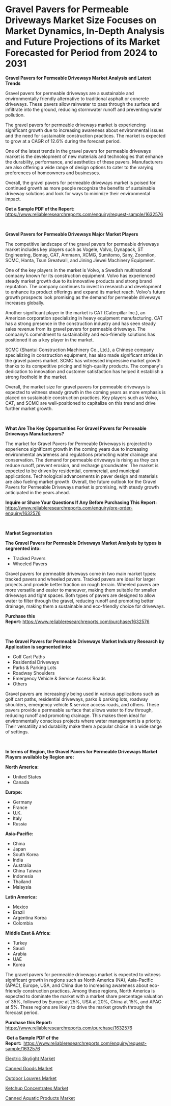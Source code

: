 <p><h1>Gravel Pavers for Permeable Driveways Market Size Focuses on Market Dynamics, In-Depth Analysis and Future Projections of its Market Forecasted for Period from 2024 to 2031</h1></p><p><strong>Gravel Pavers for Permeable Driveways Market Analysis and Latest Trends</strong></p>
<p><p>Gravel pavers for permeable driveways are a sustainable and environmentally friendly alternative to traditional asphalt or concrete driveways. These pavers allow rainwater to pass through the surface and infiltrate into the ground, reducing stormwater runoff and preventing water pollution. </p><p>The gravel pavers for permeable driveways market is experiencing significant growth due to increasing awareness about environmental issues and the need for sustainable construction practices. The market is expected to grow at a CAGR of 12.6% during the forecast period. </p><p>One of the latest trends in the gravel pavers for permeable driveways market is the development of new materials and technologies that enhance the durability, performance, and aesthetics of these pavers. Manufacturers are also offering a wide range of design options to cater to the varying preferences of homeowners and businesses.</p><p>Overall, the gravel pavers for permeable driveways market is poised for continued growth as more people recognize the benefits of sustainable driveway solutions and look for ways to minimize their environmental impact.</p></p>
<p><strong>Get a Sample PDF of the Report:&nbsp;</strong> <a href="https://www.reliableresearchreports.com/enquiry/request-sample/1632576">https://www.reliableresearchreports.com/enquiry/request-sample/1632576</a></p>
<p>&nbsp;</p>
<p><strong>Gravel Pavers for Permeable Driveways Major Market Players</strong></p>
<p><p>The competitive landscape of the gravel pavers for permeable driveways market includes key players such as Vogele, Volvo, Dynapack, ST Engineering, Bomag, CAT, Ammann, XCMG, Sumitomo, Sany, Zoomlion, SCMC, Hanta, Tsun Greatwall, and Jining Jiewei Machinery Equipment. </p><p>One of the key players in the market is Volvo, a Swedish multinational company known for its construction equipment. Volvo has experienced steady market growth due to its innovative products and strong brand reputation. The company continues to invest in research and development to enhance its product offerings and expand its market reach. Volvo's future growth prospects look promising as the demand for permeable driveways increases globally.</p><p>Another significant player in the market is CAT (Caterpillar Inc.), an American corporation specializing in heavy equipment manufacturing. CAT has a strong presence in the construction industry and has seen steady sales revenue from its gravel pavers for permeable driveways. The company's commitment to sustainability and eco-friendly solutions has positioned it as a key player in the market.</p><p>SCMC (Shantui Construction Machinery Co., Ltd.), a Chinese company specializing in construction equipment, has also made significant strides in the gravel pavers market. SCMC has witnessed impressive market growth thanks to its competitive pricing and high-quality products. The company's dedication to innovation and customer satisfaction has helped it establish a strong foothold in the market.</p><p>Overall, the market size for gravel pavers for permeable driveways is expected to witness steady growth in the coming years as more emphasis is placed on sustainable construction practices. Key players such as Volvo, CAT, and SCMC are well-positioned to capitalize on this trend and drive further market growth.</p></p>
<p>&nbsp;</p>
<p><strong>What Are The Key Opportunities For Gravel Pavers for Permeable Driveways Manufacturers?</strong></p>
<p><p>The market for Gravel Pavers for Permeable Driveways is projected to experience significant growth in the coming years due to increasing environmental awareness and regulations promoting water drainage and conservation. The demand for permeable driveways is rising as they can reduce runoff, prevent erosion, and recharge groundwater. The market is expected to be driven by residential, commercial, and municipal applications. Technological advancements in paver design and materials are also fueling market growth. Overall, the future outlook for the Gravel Pavers for Permeable Driveways market is promising, with steady growth anticipated in the years ahead.</p></p>
<p><strong>Inquire or Share Your Questions If Any Before Purchasing This Report:</strong> <a href="https://www.reliableresearchreports.com/enquiry/pre-order-enquiry/1632576">https://www.reliableresearchreports.com/enquiry/pre-order-enquiry/1632576</a></p>
<p>&nbsp;</p>
<p><strong>Market Segmentation</strong></p>
<p><strong>The Gravel Pavers for Permeable Driveways Market Analysis by types is segmented into:</strong></p>
<p><ul><li>Tracked Pavers</li><li>Wheeled Pavers</li></ul></p>
<p><p>Gravel pavers for permeable driveways come in two main market types: tracked pavers and wheeled pavers. Tracked pavers are ideal for larger projects and provide better traction on rough terrain. Wheeled pavers are more versatile and easier to maneuver, making them suitable for smaller driveways and tight spaces. Both types of pavers are designed to allow water to filter through the gravel, reducing runoff and promoting better drainage, making them a sustainable and eco-friendly choice for driveways.</p></p>
<p><strong>Purchase this Report:&nbsp;</strong><a href="https://www.reliableresearchreports.com/purchase/1632576">https://www.reliableresearchreports.com/purchase/1632576</a></p>
<p>&nbsp;</p>
<p><strong>The Gravel Pavers for Permeable Driveways Market Industry Research by Application is segmented into:</strong></p>
<p><ul><li>Golf Cart Paths</li><li>Residential Driveways</li><li>Parks & Parking Lots</li><li>Roadway Shoulders</li><li>Emergency Vehicle & Service Access Roads</li><li>Others</li></ul></p>
<p><p>Gravel pavers are increasingly being used in various applications such as golf cart paths, residential driveways, parks & parking lots, roadway shoulders, emergency vehicle & service access roads, and others. These pavers provide a permeable surface that allows water to flow through, reducing runoff and promoting drainage. This makes them ideal for environmentally conscious projects where water management is a priority. Their versatility and durability make them a popular choice in a wide range of settings.</p></p>
<p>&nbsp;</p>
<p><strong>In terms of Region, the Gravel Pavers for Permeable Driveways Market Players available by Region are:</strong></p>
<p>
    <p> <strong> North America: </strong>
        <ul>
            <li>United States</li>
            <li>Canada</li>
        </ul>
        </p> 
    <p> <strong> Europe: </strong>
        <ul>
            <li>Germany</li>
            <li>France</li>
            <li>U.K.</li>
            <li>Italy</li>
            <li>Russia</li>
        </ul>
        </p> 
    <p> <strong> Asia-Pacific: </strong>
        <ul>
            <li>China</li>
            <li>Japan</li>
            <li>South Korea</li>
            <li>India</li>
            <li>Australia</li>
            <li>China Taiwan</li>
            <li>Indonesia</li>
            <li>Thailand</li>
            <li>Malaysia</li>
        </ul>
        </p> 
    <p> <strong> Latin America: </strong>
        <ul>
            <li>Mexico</li>
            <li>Brazil</li>
            <li>Argentina Korea</li>
            <li>Colombia</li>
        </ul>
        </p> 
    <p> <strong> Middle East & Africa: </strong>
        <ul>
            <li>Turkey</li>
            <li>Saudi</li>
            <li>Arabia</li>
            <li>UAE</li>
            <li>Korea</li>
        </ul>
    </p>
    </p>
<p><p>The gravel pavers for permeable driveways market is expected to witness significant growth in regions such as North America (NA), Asia-Pacific (APAC), Europe, USA, and China due to increasing awareness about eco-friendly construction practices. Among these regions, North America is expected to dominate the market with a market share percentage valuation of 35%, followed by Europe at 25%, USA at 20%, China at 15%, and APAC at 5%. These regions are likely to drive the market growth through the forecast period.</p></p>
<p><strong>Purchase this Report: </strong><a href="https://www.reliableresearchreports.com/purchase/1632576">https://www.reliableresearchreports.com/purchase/1632576</a></p>
<p>&nbsp;<strong>Get a Sample PDF of the Report:&nbsp;&nbsp;</strong><a href="https://www.reliableresearchreports.com/enquiry/request-sample/1632576">https://www.reliableresearchreports.com/enquiry/request-sample/1632576</a></p>
<p><strong></strong></p>
<p><p><a href="https://view.publitas.com/reportprime-1/electric-skylight-market-dynamics-2024-2031-also-about-its-market-trends-projections-and-opportunities/">Electric Skylight Market</a></p><p><a href="https://metal-farmhouse-e95.notion.site/Canned-Goods-Market-Size-Share-Trends-Analysis-Report-By-Material-By-Type-By-End-user-By-Regio-a4f805285b0a42669e4df8c3cd390857">Canned Goods Market</a></p><p><a href="https://view.publitas.com/reportprime-1/outdoor-louvres-market-provides-a-comprehensive-analysis-including-a-macro-overview-of-the-market-as-well-as-micro-details-such-as-market-size-and-competitive-landscape/">Outdoor Louvres Market</a></p><p><a href="https://crocus-run-b5a.notion.site/Ketchup-Concentrates-Market-Size-Evaluating-its-Market-Trends-Growth-and-Projections-2024-2031-48783fd46c6c4d2ca6bb20fc49400d83">Ketchup Concentrates Market</a></p><p><a href="https://gratis-rainforest-2ca.notion.site/Canned-Aquatic-Products-Market-Size-Market-Share-and-Global-Market-Analysis-Report-2024-2031-5170f6c151e04b0f86c3a1d43f0d1b86">Canned Aquatic Products Market</a></p></p>